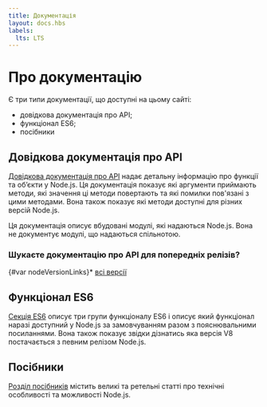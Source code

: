 ```yaml
---
title: Документація
layout: docs.hbs
labels:
  lts: LTS
---
```


# Про документацію

Є три типи документації, що доступні на цьому сайті:

* довідкова документація про API;
* функціонал ES6;
* посібники

## Довідкова документація про API

[Довідкова документація про API](https://nodejs.org/api/) надає детальну інформацію про функції та об’єкти у Node.js. Ця документація показує які аргументи приймають методи, які значення ці методи повертають та які помилки пов'язані з цими методами. Вона також показує які методи доступні для різних версій Node.js.

Ця документація описує вбудовані модулі, які надаються Node.js. Вона не документує модулі, що надаються спільнотою.

<div class="highlight-box">

### Шукаєте документацію про API для попередніх релізів?

{#var nodeVersionLinks}* [всі версії](https://nodejs.org/docs/)

</div>

## Функціонал ES6

[Секція ES6](/en/docs/es6/) описує три групи функціоналу ES6 і описує який функціонал наразі доступний у Node.js за замовчуванням разом з пояснювальними посиланнями. Вона також показує звідки дізнатись яка версія V8 постачається з певним релізом Node.js.

## Посібники

[Розділ посібників](/en/docs/guides/) містить великі та ретельні статті про технічні особливості та можливості Node.js.
